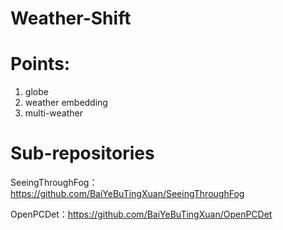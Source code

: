 # Weather-Shift

# Points:
1. globe
2. weather embedding
3. multi-weather

# Sub-repositories

SeeingThroughFog：https://github.com/BaiYeBuTingXuan/SeeingThroughFog

OpenPCDet：https://github.com/BaiYeBuTingXuan/OpenPCDet
